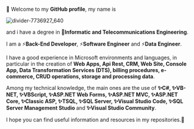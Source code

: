 👋 Welcome to my <b>GitHub profile</b>, my name is 

![divider-7736927_640](https://github.com/Fabix1983/Fabix1983/assets/149963958/e5f87217-5d35-46cf-abf5-ddb566ce5213)

and i have a degree in 📜<b>Informatic and Telecommunications Engineering</b>.

I am a ⚡<b>Back-End Developer</b>, ⚡<b>Software Engineer</b> and ⚡<b>Data Engineer</b>.

I have a good experience in Microsoft environments and languages, in particular in the creation of <b>Web Apps, Api Rest, CRM, Web Site, Console App, Data Transformation Services (DTS), billing procedures, e-commerce, CRUD operations, storage and processing data</b>.

Among my technical knowledge, the main ones are the use of <b>✨C#, ✨VB-NET, ✨VBScript, ✨ASP.NET Web Forms, ✨ASP.NET MVC, ✨ASP.NET Core, ✨Classic ASP, ✨TSQL, ✨SQL Server, ✨Visual Studio Code, ✨SQL Server Management Studio </b>and<b> ✨Visual Studio Community</b>.

I hope you can find useful information and resources in my repositories.👋


